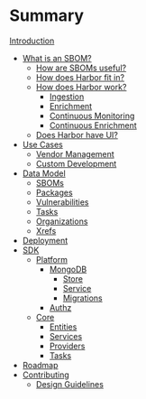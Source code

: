 # Summary

[Introduction](introduction.md)

[//]: # (TODO: Uncomment this when we have the SBOM upload API working and can write the tutorial)
[//]: # ([Getting Started]&#40;getting-started.md&#41;)
- [What is an SBOM?](./overview/what-is-an-sbom.md)
  - [How are SBOMs useful?](./overview/how-are-sboms-useful.md)
  - [How does Harbor fit in?](./overview/how-does-harbor-fit-in.md)
  - [How does Harbor work?](./overview/how-does-harbor-work.md)
    - [Ingestion](./overview/ingestion.md)
    - [Enrichment](./overview/enrichment.md)
    - [Continuous Monitoring](./overview/continuous-monitoring.md)
    - [Continuous Enrichment](./overview/continuous-enrichment.md)
  - [Does Harbor have UI?](./overview/harbor-user-interface.md)
- [Use Cases](./use-cases/overview.md)
  - [Vendor Management](./use-cases/vendor-management.md)
  - [Custom Development](./use-cases/custom-development.md)
- [Data Model](./data-model/overview.md)
  - [SBOMs](./data-model/sboms.md)
  - [Packages](./data-model/packages.md)
  - [Vulnerabilities](./data-model/vulnerabilities.md)
  - [Tasks](./data-model/tasks.md)
  - [Organizations](./data-model/organizations.md)
  - [Xrefs](./data-model/xrefs.md)
- [Deployment](./deployment/overview.md)
- [SDK](./SDK/overview.md)
  - [Platform](./SDK/platform/overview.md)
    - [MongoDB](./SDK/platform/mongodb/overview.md)
      - [Store](./SDK/platform/mongodb/store.md)
      - [Service](./SDK/platform/mongodb/service.md)
      - [Migrations](./SDK/platform/mongodb/migrations.md)
    - [Authz](./SDK/platform/authz.md)
  - [Core](./SDK/core/overview.md)
    - [Entities](./SDK/core/entities.md)
    - [Services](./SDK/core/services.md)
    - [Providers](./SDK/core/providers.md)
    - [Tasks](./SDK/core/tasks.md)
- [Roadmap](./road-map.md)
- [Contributing](./contributing/overview.md)
  - [Design Guidelines](./contributing/design-guidelines.md)

[//]: # (  - [Code of Conduct]&#40;./contributing/code-of-conduct.md&#41;)
[//]: # (  - [Coding Standards]&#40;./contributing/coding-standards.md&#41;)
